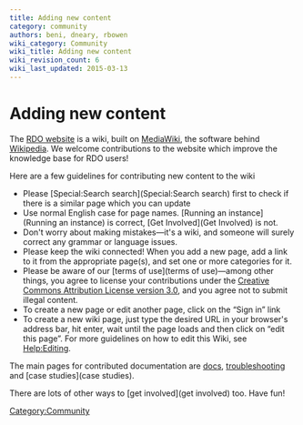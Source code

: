 ```yaml
---
title: Adding new content
category: community
authors: beni, dneary, rbowen
wiki_category: Community
wiki_title: Adding new content
wiki_revision_count: 6
wiki_last_updated: 2015-03-13
---
```


# Adding new content

The [RDO website](//openstack.redhat.com) is a wiki, built on [MediaWiki](//mediawiki.org), the software behind [Wikipedia](//wikipedia.org). We welcome contributions to the website which improve the knowledge base for RDO users!

Here are a few guidelines for contributing new content to the wiki

*   Please [Special:Search search](Special:Search search) first to check if there is a similar page which you can update
*   Use normal English case for page names. [Running an instance](Running an instance) is correct, [Get Involved](Get Involved) is not.
*   Don't worry about making mistakes—it's a wiki, and someone will surely correct any grammar or language issues.
*   Please keep the wiki connected! When you add a new page, add a link to it from the appropriate page(s), and set one or more categories for it.
*   Please be aware of our [terms of use](terms of use)—among other things, you agree to license your contributions under the [Creative Commons Attribution License version 3.0](http://creativecommons.org/licenses/by/3.0/), and you agree not to submit illegal content.
*   To create a new page or edit another page, click on the “Sign in” link
*   To create a new wiki page, just type the desired URL in your browser's address bar, hit enter, wait until the page loads and then click on “edit this page”. For more guidelines on how to edit this Wiki, see <Help:Editing>.

The main pages for contributed documentation are [docs](docs), [troubleshooting](troubleshooting) and [case studies](case studies).

There are lots of other ways to [get involved](get involved) too. Have fun!

<Category:Community>
